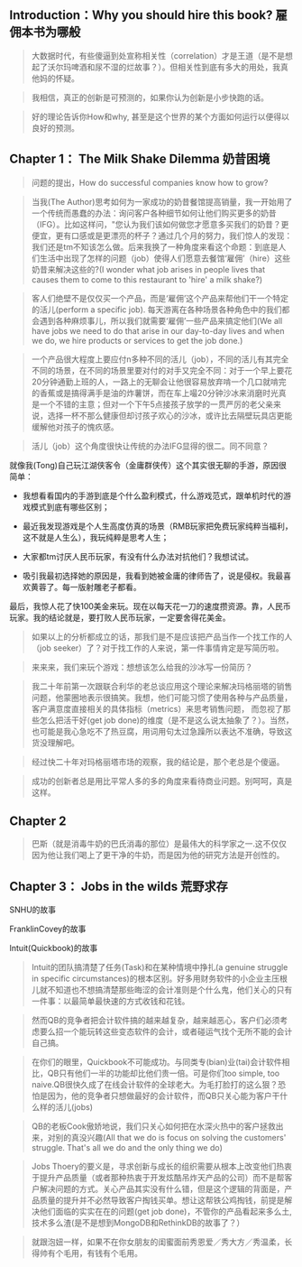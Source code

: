## Introduction：Why you should hire this book? 雇佣本书为哪般

> 大数据时代，有些傻逼到处宣称相关性（correlation）才是王道（是不是想起了沃尔玛啤酒和尿不湿的烂故事？）。但相关性到底有多大的用处，我真他妈的怀疑。

> 我相信，真正的创新是可预测的，如果你认为创新是小步快跑的话。

> 好的理论告诉你How和why, 甚至是这个世界的某个方面如何运行以便得以良好的预测。

## Chapter 1： The Milk Shake Dilemma 奶昔困境

> 问题的提出，How do successful companies know how to grow?

> 当我(The Author)思考如何为一家成功的奶昔餐馆提高销量，我一开始用了一个传统而愚蠢的办法：询问客户各种细节如何让他们购买更多的奶昔（IFG）。比如这样问，"您认为我们该如何做您才愿意多买我们的奶昔？更便宜，更有口感或是更漂亮的杯子？通过几个月的努力，我们惊人的发现：我们还是tm不知该怎么做。后来我换了一种角度来看这个命题：到底是人们生活中出现了怎样的问题（job）使得人们愿意去餐馆‘雇佣’（hire）这些奶昔来解决这些的?(I wonder what job arises in people lives that causes them to come to this restaurant to 'hire' a milk shake?)

> 客人们绝壁不是仅仅买一个产品，而是‘雇佣’这个产品来帮他们干一个特定的活儿(perform a specific job). 每天游离在各种场景各种角色中的我们都会遇到各种麻烦事儿，所以我们就需要‘雇佣’一些产品来搞定他们(We all have jobs we need to do that arise in our day-to-day lives and when we do, we hire products or services to get the job done.)

> 一个产品很大程度上要应付n多种不同的活儿（job），不同的活儿有其完全不同的场景，在不同的场景里要对付的对手又完全不同：对于一个早上要花20分钟通勤上班的人，一路上的无聊会让他很容易放弃啃一个几口就啃完的香蕉或是搞得满手是油的炸薯饼，而在车上嘬20分钟沙冰来消磨时光真是一个不错的主意；但对一个下午5点接孩子放学的一贯严厉的老父亲来说，选择一杯不那么健康但却讨孩子欢心的沙冰，或许比去隔壁玩具店更能缓解他对孩子的愧疚感。

> 活儿（job）这个角度很快让传统的办法IFG显得的很二。同不同意？

 就像我(Tong)自己玩江湖侠客令（金庸群侠传）这个其实很无聊的手游，原因很简单：

 - 我想看看国内的手游到底是个什么盈利模式，什么游戏范式，跟单机时代的游戏模式到底有哪些区别；

 - 最近我发现游戏是个人生高度仿真的场景（RMB玩家把免费玩家纯粹当福利，这不就是人生么），我玩纯粹是思考人生；

 - 大家都tm讨厌人民币玩家，有没有什么办法对抗他们？我想试试。

 - 吸引我最初选择她的原因是，我看到她被金庸的律师告了，说是侵权。我最喜欢黄蓉了。每一版射雕老子都看。

 最后，我惊人花了快100美金来玩。现在以每天花一刀的速度攒资源。靠，人民币玩家。我的结论就是，要打败人民币玩家，一定要舍得花美金。

> 如果以上的分析都成立的话，那我们是不是应该把产品当作一个找工作的人（job seeker）了？对于找工作的人来说，第一件事情肯定是写简历啦。

> 来来来，我们来玩个游戏：想想该怎么给我的沙冰写一份简历？

> 我二十年前第一次跟联合利华的老总谈应用这个理论来解决玛格丽塔的销售问题，他蒙圈地表示很搞笑。我想，他们可能习惯了使用各种与产品质量，客户满意度直接相关的具体指标（metrics）来思考销售问题，
而忽视了那些怎么把活干好(get job done)的维度（是不是这么说太抽象了？）。当然，也可能是我心急吃不了热豆腐，用词用句太过急躁所以表达不准确，导致这货没理解吧。

> 经过快二十年对玛格丽塔市场的观察，我的结论是，那个老总是个傻逼。

> 成功的创新者总是用比平常人多的多的角度来看待商业问题。别呵呵，真是这样。

## Chapter 2

>  巴斯（就是消毒牛奶的巴氏消毒的那位）是最伟大的科学家之一.这不仅仅因为他让我们喝上了更干净的牛奶，而是因为他的研究方法是开创性的。

## Chapter 3： Jobs in the wilds 荒野求存

SNHU的故事

FranklinCovey的故事

Intuit(Quickbook)的故事

> Intuit的团队搞清楚了任务(Task)和在某种情境中挣扎(a genuine struggle in specific circumstances)的根本区别。好多用财务软件的小企业主压根儿就不知道也不想搞清楚那些晦涩的会计准则是个什么鬼，他们关心的只有一件事：以最简单最快速的方式收钱和花钱。

> 然而QB的竞争者把会计软件搞的越来越复杂，越来越恶心，客户们必须考虑要么招一个能玩转这些变态软件的会计，或者碰运气找个无所不能的会计自己搞。

> 在你们的眼里，Quickbook不可能成功。与同类专(bian)业(tai)会计软件相比，QB只有他们一半的功能却比他们贵一倍。可是你们too simple, too naive.QB很快久成了在线会计软件的全球老大。为毛打脸打的这么狠？恐怕是因为，他的竞争者只想做最好的会计软件，而QB只关心能为客户干什么样的活儿(jobs)

> QB的老板Cook傲娇地说，我们只关心如何把在水深火热中的客户拯救出来，对别的真没兴趣(All that we do is focus on solving the customers' struggle. That's all we do and the only thing we do)

> Jobs Thoery的要义是，寻求创新与成长的组织需要从根本上改变他们热衷于提升产品质量（或者那种热衷于开发炫酷吊炸天产品的公司）而不是帮客户解决问题的方式。关心产品其实没有什么错，但是这个逻辑的背面是，产品质量的提升并不必然导致客户掏钱买单。想让这帮铁公鸡掏钱，前提是解决他们面临的实实在在的问题(get job done)，不管你的产品看起来多么土,技术多么渣(是不是想到MongoDB和RethinkDB的故事了？）

> 就跟泡妞一样，如果不在你女朋友的闺蜜面前秀恩爱／秀大方／秀温柔，长得帅有个毛用，有钱有个毛用。
